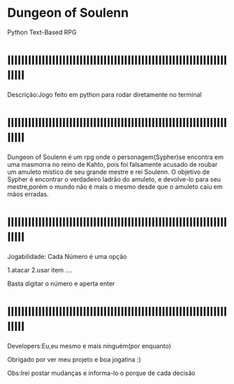 # Dungeon of Soulenn
Python Text-Based RPG

# IIIIIIIIIIIIIIIIIIIIIIIIIIIIIIIIIIIIIIIIIIIIIIIIIIIIIIIIIIIIIIIIIIIII

Descrição:Jogo feito em python para rodar diretamente no terminal

# IIIIIIIIIIIIIIIIIIIIIIIIIIIIIIIIIIIIIIIIIIIIIIIIIIIIIIIIIIIIIIIIIIIII

Dungeon of Soulenn é um rpg onde o personagem(Sypher)se encontra 
em uma masmorra no reino de Kahto, pois foi falsamente acusado de
roubar um amuleto místico de seu grande mestre e rei Soulenn.
O objetivo de Sypher é encontrar o verdadeiro ladrão do amuleto,
e devolve-lo para seu mestre,porém o mundo não é mais o mesmo desde
que o amuleto caiu em mãos erradas.

# IIIIIIIIIIIIIIIIIIIIIIIIIIIIIIIIIIIIIIIIIIIIIIIIIIIIIIIIIIIIIIIIIIIII

Jogabilidade: Cada Número é uma opção

1.atacar 2.usar item ....

Basta digitar o número e aperta enter 

# IIIIIIIIIIIIIIIIIIIIIIIIIIIIIIIIIIIIIIIIIIIIIIIIIIIIIIIIIIIIIIIIIIIII

Developers:Eu,eu mesmo e mais ninguém(por enquanto)

Obrigado por ver meu projeto e boa jogatina :)

Obs:Irei postar mudanças e informa-lo o porque de cada decisão
